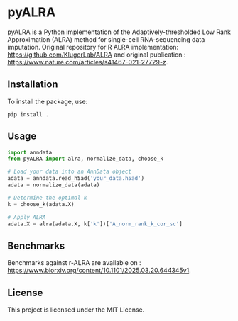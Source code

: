 # pyALRA

pyALRA is a Python implementation of the Adaptively-thresholded Low Rank Approximation (ALRA) method for single-cell RNA-sequencing data imputation. Original repository for R ALRA implementation: https://github.com/KlugerLab/ALRA and original publication : https://www.nature.com/articles/s41467-021-27729-z.

## Installation

To install the package, use:

```
pip install .
```

## Usage

```python
import anndata
from pyALRA import alra, normalize_data, choose_k

# Load your data into an AnnData object
adata = anndata.read_h5ad('your_data.h5ad')
adata = normalize_data(adata)

# Determine the optimal k
k = choose_k(adata.X)

# Apply ALRA
adata.X = alra(adata.X, k['k'])['A_norm_rank_k_cor_sc']
```
## Benchmarks

Benchmarks against r-ALRA are available on : https://www.biorxiv.org/content/10.1101/2025.03.20.644345v1.

## License

This project is licensed under the MIT License.
